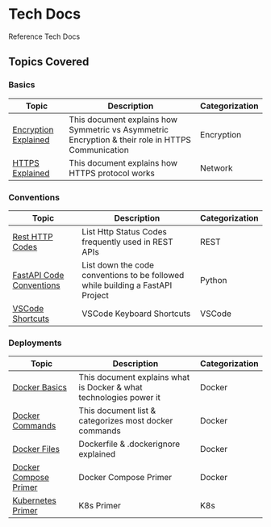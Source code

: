 # Tech Docs

Reference Tech Docs

## Topics Covered

### Basics

| Topic | Description | Categorization |
| ----- | ----------- | -------------- |
| [Encryption Explained](./docs/network-basics/Encryption.md) | This document explains how Symmetric vs Asymmetric Encryption & their role in HTTPS Communication  | Encryption |
| [HTTPS Explained](./docs/network-basics/HttpsExplained.md)  | This document explains how HTTPS protocol works | Network |

### Conventions

| Topic | Description | Categorization |
| ----- | ----------- | -------------- |
| [Rest HTTP Codes](./docs/network-basics/HttpStatusCodes.md)          | List Http Status Codes frequently used in REST APIs | REST |
| [FastAPI Code Conventions](./docs/fastapi/NamingConventions.md) | List down the code conventions to be followed while building a FastAPI Project | Python |
| [VSCode Shortcuts](./docs/misc/VSCodeKeyShortcuts.md) | VSCode Keyboard Shortcuts | VSCode |

### Deployments

| Topic | Description | Categorization |
| ----- | ----------- | -------------- |
| [Docker Basics](./docs/deployment/docker/Docker.md) | This document explains what is Docker & what technologies power it  | Docker |
| [Docker Commands](./docs/deployment/docker/DockerCommandsCategorization.md) | This document list & categorizes most docker commands  | Docker |
| [Docker Files](./docs/deployment/docker/FilesInDocker.md) | Dockerfile & .dockerignore explained  | Docker |
| [Docker Compose Primer](./docs/deployment/docker/DockerCompose.md) | Docker Compose Primer  | Docker |
| [Kubernetes Primer](./docs/deployment/k8s/K8sPrimer.md) | K8s Primer  | K8s |
